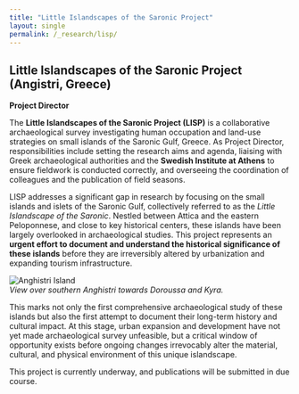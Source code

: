 ```yaml
---
title: "Little Islandscapes of the Saronic Project"
layout: single
permalink: /_research/lisp/
---
```


## Little Islandscapes of the Saronic Project (Angistri, Greece)  
**Project Director**  

The **Little Islandscapes of the Saronic Project (LISP)** is a collaborative archaeological survey investigating human occupation and land-use strategies on small islands of the Saronic Gulf, Greece. As Project Director, responsibilities include setting the research aims and agenda, liaising with Greek archaeological authorities and the **Swedish Institute at Athens** to ensure fieldwork is conducted correctly, and overseeing the coordination of colleagues and the publication of field seasons.

LISP addresses a significant gap in research by focusing on the small islands and islets of the Saronic Gulf, collectively referred to as the *Little Islandscape of the Saronic*. Nestled between Attica and the eastern Peloponnese, and close to key historical centers, these islands have been largely overlooked in archaeological studies. This project represents an **urgent effort to document and understand the historical significance of these islands** before they are irreversibly altered by urbanization and expanding tourism infrastructure.

![Anghistri Island](/assets/anghistri.jpg)  
*View over southern Anghistri towards Doroussa and Kyra.*


This marks not only the first comprehensive archaeological study of these islands but also the first attempt to document their long-term history and cultural impact. At this stage, urban expansion and development have not yet made archaeological survey unfeasible, but a critical window of opportunity exists before ongoing changes irrevocably alter the material, cultural, and physical environment of this unique islandscape.

This project is currently underway, and publications will be submitted in due course.
